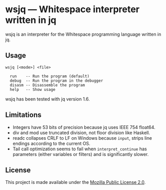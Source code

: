 # wsjq — Whitespace interpreter written in jq

wsjq is an interpreter for the Whitespace programming language written
in jq.

## Usage

    wsjq [<mode>] <file>

      run    -- Run the program (default)
      debug  -- Run the program in the debugger
      disasm -- Disassemble the program
      help   -- Show usage

wsjq has been tested with jq version 1.6.

## Limitations

- Integers have 53 bits of precision because jq uses IEEE 754 float64.
- div and mod use truncated division, not floor division like Haskell.
- readc collapses CRLF to LF on Windows because `input`, strips line
  endings according to the current OS.
- Tail call optimization seems to fail when `interpret_continue` has
  parameters (either variables or filters) and is significantly slower.

## License

This project is made available under the
[Mozilla Public License 2.0](https://mozilla.org/MPL/2.0/).

